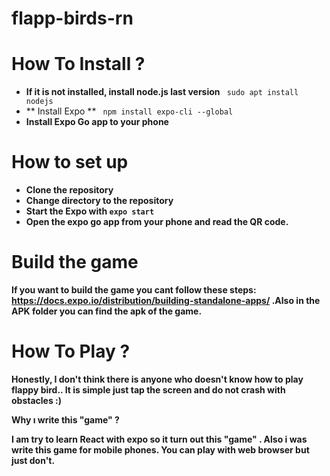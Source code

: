# flapp-birds-rn

# **How To Install ?**

- **If it is not installed, install node.js last version**
    `  sudo apt install nodejs `
- ** Install Expo **
     ` npm install expo-cli --global`
- **Install Expo Go app to your phone**
# **How to set up**

- **Clone the repository**
- **Change directory to the repository**
- **Start the Expo with `expo start`**
- **Open the expo go app from your phone and read the QR code.**

# **Build the game**

**If you want to build the game you cant follow these steps: https://docs.expo.io/distribution/building-standalone-apps/ .Also in the APK folder you can find the apk of the game.**


#  **How To Play ?** 

**Honestly, I don't think there is anyone who doesn't know how to play flappy bird.. It is simple just tap the screen and do not crash with obstacles :)**

**Why ı write this "game" ?**

**I am try to learn React with expo so it turn out this "game" . Also i was write this game for mobile phones. You can play with web browser but just don't.**

